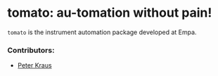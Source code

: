 # tomato: au-tomation without pain!

`tomato` is the instrument automation package developed at Empa.

### Contributors:
- [Peter Kraus](http://github.com/PeterKraus)